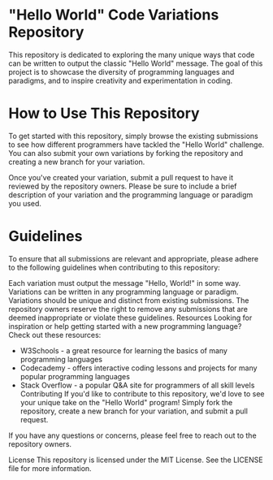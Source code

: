 # "Hello World" Code Variations Repository
This repository is dedicated to exploring the many unique ways that code can be written to output the classic "Hello World" message. The goal of this project is to showcase the diversity of programming languages and paradigms, and to inspire creativity and experimentation in coding.

# How to Use This Repository
To get started with this repository, simply browse the existing submissions to see how different programmers have tackled the "Hello World" challenge. You can also submit your own variations by forking the repository and creating a new branch for your variation.

Once you've created your variation, submit a pull request to have it reviewed by the repository owners. Please be sure to include a brief description of your variation and the programming language or paradigm you used.

# Guidelines
To ensure that all submissions are relevant and appropriate, please adhere to the following guidelines when contributing to this repository:

Each variation must output the message "Hello, World!" in some way.
Variations can be written in any programming language or paradigm.
Variations should be unique and distinct from existing submissions.
The repository owners reserve the right to remove any submissions that are deemed inappropriate or violate these guidelines.
Resources
Looking for inspiration or help getting started with a new programming language? Check out these resources:

* W3Schools - a great resource for learning the basics of many programming languages
* Codecademy - offers interactive coding lessons and projects for many popular programming languages
* Stack Overflow - a popular Q&A site for programmers of all skill levels
Contributing
If you'd like to contribute to this repository, we'd love to see your unique take on the "Hello World" program! Simply fork the repository, create a new branch for your variation, and submit a pull request.

If you have any questions or concerns, please feel free to reach out to the repository owners.

License
This repository is licensed under the MIT License. See the LICENSE file for more information.
